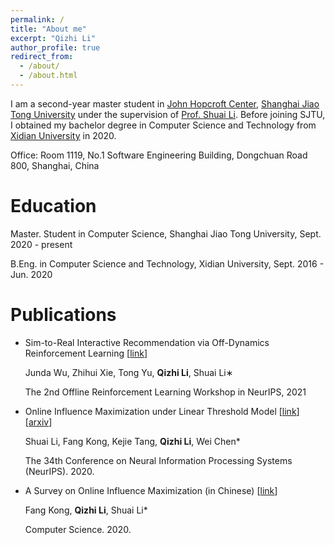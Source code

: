 ```yaml
---
permalink: /
title: "About me"
excerpt: "Qizhi Li"
author_profile: true
redirect_from: 
  - /about/
  - /about.html
---
```


I am a second-year master student in [John Hopcroft Center](https://jhc.sjtu.edu.cn/), [Shanghai Jiao Tong University](https://en.sjtu.edu.cn/) under the supervision of [Prof. Shuai Li](https://jhc.sjtu.edu.cn/). Before joining SJTU, I obtained my bachelor degree in Computer Science and Technology from [Xidian University](https://en.xidian.edu.cn/) in 2020.

Office: Room 1119, No.1 Software Engineering Building, Dongchuan Road 800, Shanghai, China

# Education
Master. Student in Computer Science, Shanghai Jiao Tong University, Sept. 2020 - present

B.Eng. in Computer Science and Technology, Xidian University, Sept. 2016 - Jun. 2020

# Publications

- Sim-to-Real Interactive Recommendation via Off-Dynamics Reinforcement Learning [[link](https://offline-rl-neurips.github.io/2021/pdf/50.pdf)]

  Junda Wu, Zhihui Xie, Tong Yu, **Qizhi Li**, Shuai Li∗

  The 2nd Offline Reinforcement Learning Workshop in NeurIPS, 2021

- Online Influence Maximization under Linear Threshold Model [[link](https://proceedings.neurips.cc/paper/2020/hash/0d352b4d3a317e3eae221199fdb49651-Abstract.html)] [[arxiv](https://arxiv.org/abs/2011.06378)]

  Shuai Li, Fang Kong, Kejie Tang, **Qizhi Li**, Wei Chen*

  The 34th Conference on Neural Information Processing Systems (NeurIPS). 2020.

- A Survey on Online Influence Maximization (in Chinese) [[link](http://www.jsjkx.com/CN/10.11896/jsjkx.200200071)]

  Fang Kong, **Qizhi Li**, Shuai Li*

  Computer Science. 2020.


